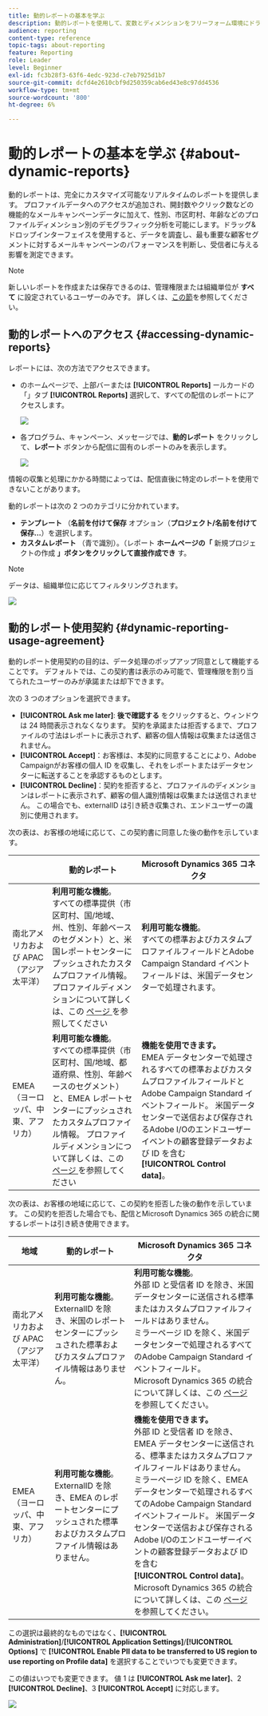 ```yaml
---
title: 動的レポートの基本を学ぶ
description: 動的レポートを使用して、変数とディメンションをフリーフォーム環境にドラッグ&ドロップし、キャンペーンの成功を分析します。
audience: reporting
content-type: reference
topic-tags: about-reporting
feature: Reporting
role: Leader
level: Beginner
exl-id: fc3b28f3-63f6-4edc-923d-c7eb7925d1b7
source-git-commit: dcfd4e2610cbf9d250359cab6ed43e8c97dd4536
workflow-type: tm+mt
source-wordcount: '800'
ht-degree: 6%

---
```


# 動的レポートの基本を学ぶ {#about-dynamic-reports}

動的レポートは、完全にカスタマイズ可能なリアルタイムのレポートを提供します。 プロファイルデータへのアクセスが追加され、開封数やクリック数などの機能的なメールキャンペーンデータに加えて、性別、市区町村、年齢などのプロファイルディメンション別のデモグラフィック分析を可能にします。ドラッグ&amp;ドロップインターフェイスを使用すると、データを調査し、最も重要な顧客セグメントに対するメールキャンペーンのパフォーマンスを判断し、受信者に与える影響を測定できます。

>[!NOTE]
>
>新しいレポートを作成または保存できるのは、管理権限または組織単位が **すべて** に設定されているユーザーのみです。 詳しくは、[この節](../../administration/using/users-management.md)を参照してください。

## 動的レポートへのアクセス {#accessing-dynamic-reports}

レポートには、次の方法でアクセスできます。

* のホームページで、上部バーまたは **[!UICONTROL Reports]** ールカードの「」タブ **[!UICONTROL Reports]** 選択して、すべての配信のレポートにアクセスします。

  ![](assets/campaign_reports_access.png)

* 各プログラム、キャンペーン、メッセージでは、**動的レポート** をクリックして、**レポート** ボタンから配信に固有のレポートのみを表示します。

  ![](assets/campaign_reports_description.png)

情報の収集と処理にかかる時間によっては、配信直後に特定のレポートを使用できないことがあります。

動的レポートは次の 2 つのカテゴリに分かれています。

* **テンプレート** （**名前を付けて保存** オプション（**プロジェクト/名前を付けて保存…**）を選択します。
* **カスタムレポート** （青で識別）。（レポート **ホームページの「** 新規プロジェクトの作成 **」ボタンをクリックして直接作成でき** す。

>[!NOTE]
>
>データは、組織単位に応じてフィルタリングされます。

![](assets/dynamic_report_overview.png)

## 動的レポート使用契約 {#dynamic-reporting-usage-agreement}

動的レポート使用契約の目的は、データ処理のポップアップ同意として機能することです。 デフォルトでは、この契約書は表示のみ可能で、管理権限を割り当てられたユーザーのみが承諾または却下できます。

次の 3 つのオプションを選択できます。

* **[!UICONTROL Ask me later]**: **後で確認する** をクリックすると、ウィンドウは 24 時間表示されなくなります。 契約を承諾または拒否するまで、プロファイルの寸法はレポートに表示されず、顧客の個人情報は収集または送信されません。
* **[!UICONTROL Accept]**：お客様は、本契約に同意することにより、Adobe Campaignがお客様の個人 ID を収集し、それをレポートまたはデータセンターに転送することを承認するものとします。
* **[!UICONTROL Decline]**：契約を拒否すると、プロファイルのディメンションはレポートに表示されず、顧客の個人識別情報は収集または送信されません。 この場合でも、externalID は引き続き収集され、エンドユーザーの識別に使用されます。

次の表は、お客様の地域に応じて、この契約書に同意した後の動作を示しています。

|  | 動的レポート | Microsoft Dynamics 365 コネクタ |
|---|---|---|
| 南北アメリカおよび APAC （アジア太平洋） | **利用可能な機能**。 <br> すべての標準提供（市区町村、国/地域、州、性別、年齢ベースのセグメント）と、米国レポートセンターにプッシュされたカスタムプロファイル情報。 プロファイルディメンションについて詳しくは、この [ ページ ](../../reporting/using/list-of-components.md) を参照してください | **利用可能な機能**。 <br> すべての標準およびカスタムプロファイルフィールドとAdobe Campaign Standard イベントフィールドは、米国データセンターで処理されます。 |
| EMEA （ヨーロッパ、中東、アフリカ） | **利用可能な機能**。 <br> すべての標準提供（市区町村、国/地域、都道府県、性別、年齢ベースのセグメント）と、EMEA レポートセンターにプッシュされたカスタムプロファイル情報。 プロファイルディメンションについて詳しくは、この [ ページ ](../../reporting/using/list-of-components.md) を参照してください | **機能を使用できます。** <br>EMEA データセンターで処理されるすべての標準およびカスタムプロファイルフィールドとAdobe Campaign Standard イベントフィールド。 米国データセンターで送信および保存されるAdobe I/Oのエンドユーザーイベントの顧客登録データおよび ID を含む <br>**[!UICONTROL Control data]**。 |

次の表は、お客様の地域に応じて、この契約を拒否した後の動作を示しています。 この契約を拒否した場合でも、配信とMicrosoft Dynamics 365 の統合に関するレポートは引き続き使用できます。

| 地域 | 動的レポート | Microsoft Dynamics 365 コネクタ |
|---|---|---|
| 南北アメリカおよび APAC （アジア太平洋） | **利用可能な機能**。 <br>ExternalID を除き、米国のレポートセンターにプッシュされた標準およびカスタムプロファイル情報はありません。 | **利用可能な機能**。 <br> 外部 ID と受信者 ID を除き、米国データセンターに送信される標準またはカスタムプロファイルフィールドはありません。 <br> ミラーページ ID を除く、米国データセンターで処理されるすべてのAdobe Campaign Standard イベントフィールド。 <br>Microsoft Dynamics 365 の統合について詳しくは、この [ ページ ](../../integrating/using/d365-acs-get-started.md) を参照してください。 |
| EMEA （ヨーロッパ、中東、アフリカ） | **利用可能な機能**。 <br>ExternalID を除き、EMEA のレポートセンターにプッシュされた標準およびカスタムプロファイル情報はありません。 | **機能を使用できます。** <br> 外部 ID と受信者 ID を除き、EMEA データセンターに送信される、標準またはカスタムプロファイルフィールドはありません。 <br> ミラーページ ID を除く、EMEA データセンターで処理されるすべてのAdobe Campaign Standard イベントフィールド。  米国データセンターで送信および保存されるAdobe I/Oのエンドユーザーイベントの顧客登録データおよび ID を含む <br>**[!UICONTROL Control data]**。<br>Microsoft Dynamics 365 の統合について詳しくは、この [ ページ ](../../integrating/using/d365-acs-get-started.md) を参照してください。 |

この選択は最終的なものではなく、**[!UICONTROL Administration]**/**[!UICONTROL Application Settings]**/**[!UICONTROL Options]** で **[!UICONTROL Enable PII data to be transferred to US region to use reporting on Profile data]** を選択することでいつでも変更できます。

この値はいつでも変更できます。 値 1 は **[!UICONTROL Ask me later]**、2 **[!UICONTROL Decline]**、3 **[!UICONTROL Accept]** に対応します。

![](assets/pii_window_2.png)
